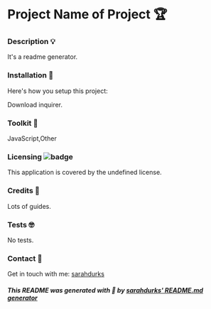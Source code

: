 

# Project Name of Project 🏆 

### Description 💡

It's a readme generator. 

### Installation 💾

Here's how you setup this project:

Download inquirer.  


### Toolkit 🧰 

JavaScript,Other  

### Licensing ![badge](https://img.shields.io/badge/license-undefined-brightgreen)

This application is covered by the undefined license. 

### Credits 🤝 
Lots of guides. 

### Tests 🤓
No tests.


### Contact 👋
Get in touch with me: [sarahdurks](https://github.com/sarahdurks)


##### This README was generated with 🧡 by [sarahdurks' README.md generator](https://github.com/sarahdurks/readme-generator) 
